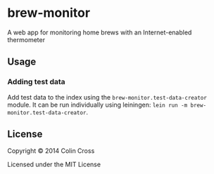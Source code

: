 # brew-monitor

A web app for monitoring home brews with an Internet-enabled thermometer

## Usage

### Adding test data

Add test data to the index using the `brew-monitor.test-data-creator` module. It can be run individually using leiningen: `lein run -m brew-monitor.test-data-creator`.

## License

Copyright © 2014 Colin Cross

Licensed under the MIT License
